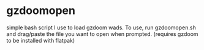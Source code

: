 # gzdoomopen
simple bash script I use to load gzdoom wads. To use, run gzdoomopen.sh and drag/paste the file you want to open when prompted. (requires gzdoom to be installed with flatpak)
